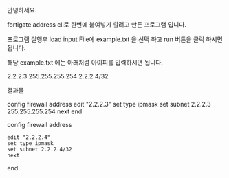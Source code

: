 안녕하세요.

fortigate address cli로 한번에 붙여넣기 할려고 만든 프로그램 입니다.

프로그램 실행후 load input File에 example.txt 을 선택 하고 run 버튼을 클릭 하시면 됩니다.

해당 example.txt 에는 아래처럼 아이피를 입력하시면 됩니다.

2.2.2.3 255.255.255.254
2.2.2.4/32

결과물 

config firewall address
    edit "2.2.2.3"
    set type ipmask
    set subnet 2.2.2.3 255.255.255.254
    next
end

config firewall address

    edit "2.2.2.4"
    set type ipmask
    set subnet 2.2.2.4/32
    next
end
